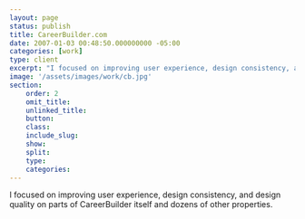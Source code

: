 ```yaml
---
layout: page
status: publish
title: CareerBuilder.com
date: 2007-01-03 00:48:50.000000000 -05:00
categories: [work]
type: client
excerpt: "I focused on improving user experience, design consistency, and design quality on parts of CareerBuilder itself and dozens of other properties."
image: '/assets/images/work/cb.jpg'
section:
    order: 2
    omit_title:
    unlinked_title:
    button:
    class: 
    include_slug: 
    show: 
    split:
    type:
    categories:
---
```

I focused on improving user experience, design consistency, and design quality on parts of CareerBuilder itself and dozens of other properties.
